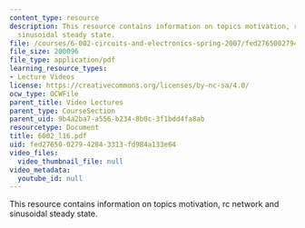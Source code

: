 ```yaml
---
content_type: resource
description: This resource contains information on topics motivation, rc network and
  sinusoidal steady state.
file: /courses/6-002-circuits-and-electronics-spring-2007/fed27650027942843313fd984a133e64_6002_l16.pdf
file_size: 200096
file_type: application/pdf
learning_resource_types:
- Lecture Videos
license: https://creativecommons.org/licenses/by-nc-sa/4.0/
ocw_type: OCWFile
parent_title: Video Lectures
parent_type: CourseSection
parent_uid: 9b4a2ba7-a556-b234-8b0c-3f1bdd4fa8ab
resourcetype: Document
title: 6002_l16.pdf
uid: fed27650-0279-4284-3313-fd984a133e64
video_files:
  video_thumbnail_file: null
video_metadata:
  youtube_id: null
---
```

This resource contains information on topics motivation, rc network and sinusoidal steady state.